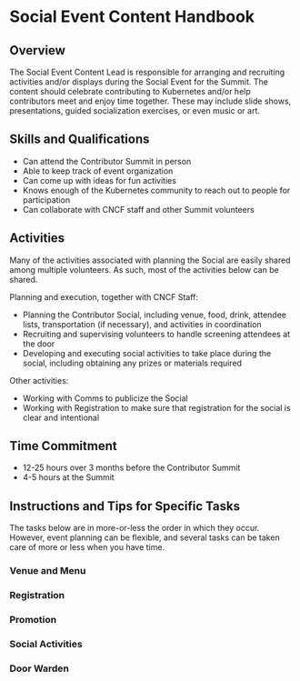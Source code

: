 # Social Event Content Handbook

## Overview

The Social Event Content Lead is responsible for arranging and recruiting activities and/or displays during the Social Event for the Summit.  The content should celebrate contributing to Kubernetes and/or help contributors meet and enjoy time together. These may include slide shows, presentations, guided socialization exercises, or even music or art.   

## Skills and Qualifications

* Can attend the Contributor Summit in person
* Able to keep track of event organization
* Can come up with ideas for fun activities
* Knows enough of the Kubernetes community to reach out to people for participation
* Can collaborate with CNCF staff and other Summit volunteers

## Activities

Many of the activities associated with planning the Social are easily shared among multiple volunteers.  As such, most of the activities below can be shared.

Planning and execution, together with CNCF Staff:

* Planning the Contributor Social, including venue, food, drink, attendee lists, transportation (if necessary), and activities in coordination
* Recruiting and supervising volunteers to handle screening attendees at the door
* Developing and executing social activities to take place during the social, including obtaining any prizes or materials required

Other activities:

* Working with Comms to publicize the Social
* Working with Registration to make sure that registration for the social is clear and intentional

## Time Commitment

* 12-25 hours over 3 months before the Contributor Summit
* 4-5 hours at the Summit

## Instructions and Tips for Specific Tasks

The tasks below are in more-or-less the order in which they occur.  However, event planning can be flexible, and several tasks can be taken care of more or less when you have time.

### Venue and Menu

### Registration

### Promotion

### Social Activities

### Door Warden
